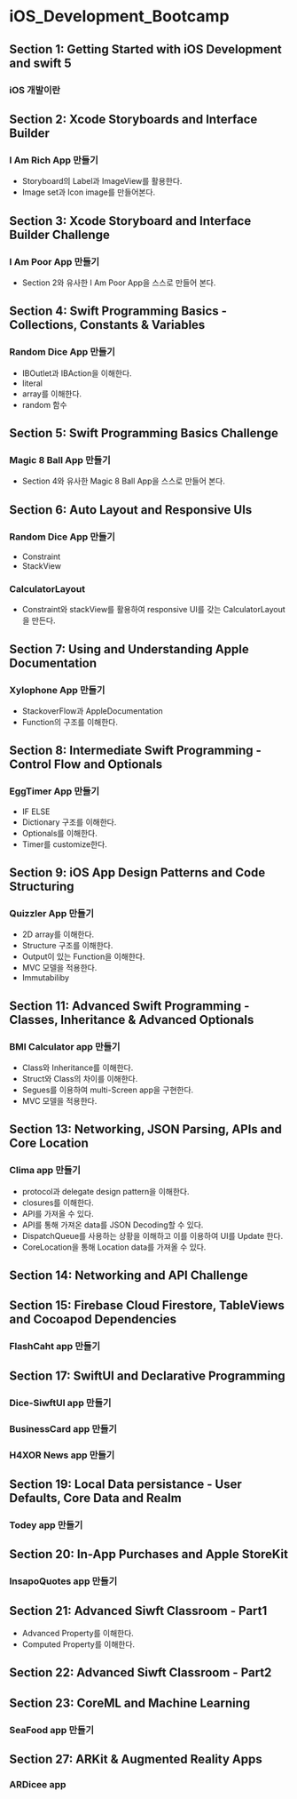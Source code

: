 # iOS_Development_Bootcamp
## Section 1: Getting Started with iOS Development and swift 5
### iOS 개발이란

## Section 2: Xcode Storyboards and Interface Builder
### I Am Rich App 만들기
+ Storyboard의 Label과 ImageView를 활용한다.
+ Image set과 Icon image를 만들어본다.

## Section 3: Xcode Storyboard and Interface Builder Challenge
### I Am Poor App 만들기
+ Section 2와 유사한 I Am Poor App을 스스로 만들어 본다.

## Section 4: Swift Programming Basics - Collections, Constants & Variables
### Random Dice App 만들기
+ IBOutlet과 IBAction을 이해한다.
+ literal
+ array를 이해한다.
+ random 함수

## Section 5: Swift Programming Basics Challenge
### Magic 8 Ball App 만들기
+ Section 4와 유사한 Magic 8 Ball App을 스스로 만들어 본다.

## Section 6: Auto Layout and Responsive UIs
### Random Dice App 만들기
+ Constraint
+ StackView
### CalculatorLayout
+ Constraint와 stackView를 활용하여 responsive UI를 갖는 CalculatorLayout을 만든다.

## Section 7: Using and Understanding Apple Documentation
### Xylophone App 만들기
+ StackoverFlow과 AppleDocumentation
+ Function의 구조를 이해한다.

## Section 8: Intermediate Swift Programming - Control Flow and Optionals
### EggTimer App 만들기
+ IF ELSE
+ Dictionary 구조를 이해한다.
+ Optionals를 이해한다.
+ Timer를 customize한다.

## Section 9: iOS App Design Patterns and Code Structuring
### Quizzler App 만들기
+ 2D array를 이해한다.
+ Structure 구조를 이해한다.
+ Output이 있는 Function을 이해한다.
+ MVC 모델을 적용한다.
+ Immutabiliby

## Section 11: Advanced Swift Programming - Classes, Inheritance & Advanced Optionals
### BMI Calculator app 만들기
+ Class와 Inheritance를 이해한다.
+ Struct와 Class의 차이를 이해한다.
+ Segues를 이용하여 multi-Screen app을 구현한다.
+ MVC 모델을 적용한다.

## Section 13: Networking, JSON Parsing, APIs and Core Location
### Clima app 만들기
+ protocol과 delegate design pattern을 이해한다.
+ closures를 이해한다.
+ API를 가져올 수 있다.
+ API를 통해 가져온 data를 JSON Decoding할 수 있다.
+ DispatchQueue를 사용하는 상황을 이해하고 이를 이용하여 UI를 Update 한다.
+ CoreLocation을 통해 Location data를 가져올 수 있다.

## Section 14: Networking and API Challenge

## Section 15: Firebase Cloud Firestore, TableViews and Cocoapod Dependencies
### FlashCaht app 만들기

## Section 17: SwiftUI and Declarative Programming
### Dice-SiwftUI app 만들기
### BusinessCard app 만들기
### H4XOR News app 만들기

## Section 19: Local Data persistance - User Defaults, Core Data and Realm
### Todey app 만들기

## Section 20: In-App Purchases and Apple StoreKit
### InsapoQuotes app 만들기

## Section 21: Advanced Siwft Classroom - Part1
+ Advanced Property를 이해한다.
+ Computed Property를 이해한다.

## Section 22: Advanced Siwft Classroom - Part2

## Section 23: CoreML and Machine Learning
### SeaFood app 만들기

## Section 27: ARKit & Augmented Reality Apps
### ARDicee app 
